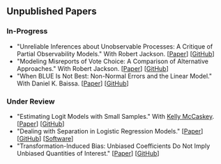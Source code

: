 ## Unpublished Papers

### In-Progress

- "Unreliable Inferences about Unobservable Processes: A Critique of Partial Observability Models." With Robert Jackson.
[[Paper](../papers/unreliable.pdf)]
[[GitHub](https://github.com/carlislerainey/Unreliable)]
- "Modeling Misreports of Vote Choice: A Comparison of Alternative Approaches." With Robert Jackson.
[[Paper](../papers/misreports.pdf)]
[[GitHub](https://github.com/carlislerainey/misreports)]
- "When BLUE Is Not Best: Non-Normal Errors and the Linear Model." With Daniel K. Baissa.
[[Paper](../papers/heavy-tails.pdf)] [[GitHub](https://github.com/carlislerainey/heavy-tails)]

### Under Review

- "Estimating Logit Models with Small Samples." With [Kelly McCaskey](http://www.kellymccaskey.com).
[[Paper](../papers/small.pdf)]
[[GitHub](https://github.com/kellymccaskey/small)]
- "Dealing with Separation in Logistic Regression Models."
[[Paper](../papers/separation.pdf)]
[[GitHub](https://github.com/carlislerainey/priors-for-separation)]
[[Software](https://github.com/carlislerainey/separation)]
- "Transformation-Induced Bias: Unbiased Coefficients Do Not Imply Unbiased Quantities of Interest."
[[Paper](../papers/bias.pdf)]
[[GitHub](https://github.com/carlislerainey/transformation-induced-bias)]
